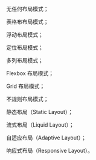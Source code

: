 
无任何布局模式；

表格布布局模式；

浮动布局模式；

定位布局模式；

多列布局模式；

Flexbox 布局模式；

Grid 布局模式；

不规则布局模式；

静态布局（Static Layout）；

流式布局（Liquid Layout）；

自适应布局（Adaptive Layout）；

响应式布局（Responsive Layout）。